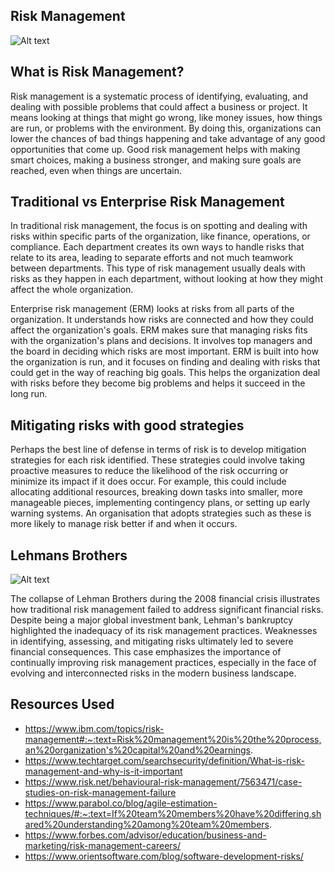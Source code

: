 ## Risk Management

![Alt text](https://focus.namirial.global/wp-content/uploads/sites/4/2023/02/RISK-MANAGEMENT.jpg "Teamwork Image")

## What is Risk Management?
Risk management is a systematic process of identifying, 
evaluating, and dealing with possible problems that could affect a business or project. It means looking at things that might go wrong, like money issues, how things are run, or problems with the environment. By doing this, organizations can lower the chances of bad things happening and take advantage of any good opportunities that come up. Good risk management helps with making smart choices, making a business stronger, and making sure goals are reached, even when things are uncertain.

## Traditional vs Enterprise Risk Management
In traditional risk management, the focus is on spotting and dealing with risks within specific parts of the organization, like finance, operations, or compliance. Each department creates its own ways to handle risks that relate to its area, leading to separate efforts and not much teamwork between departments. This type of risk management usually deals with risks as they happen in each department, without looking at how they might affect the whole organization.

Enterprise risk management (ERM) looks at risks from all parts of the organization. It understands how risks are connected and how they could affect the organization's goals. ERM makes sure that managing risks fits with the organization's plans and decisions. It involves top managers and the board in deciding which risks are most important. ERM is built into how the organization is run, and it focuses on finding and dealing with risks that could get in the way of reaching big goals. This helps the organization deal with risks before they become big problems and helps it succeed in the long run.

## Mitigating risks with good strategies
Perhaps the best line of defense in terms of risk is to develop mitigation strategies for each risk identified. These strategies could involve taking proactive measures to reduce the likelihood of the risk occurring or minimize its impact if it does occur. For example, this could include allocating additional resources, breaking down tasks into smaller, more manageable pieces, implementing contingency plans, or setting up early warning systems. An organisation that adopts strategies such as these is more likely to manage risk better if and when it occurs.

## Lehmans Brothers

![Alt text](https://www.marketplace.org/wp-content/uploads/2018/09/GettyImages-104396071.jpg?w=720 "Lehmann Brothers collapse")

The collapse of Lehman Brothers during the 2008 financial crisis illustrates how traditional risk management failed to address significant financial risks. Despite being a major global investment bank, Lehman's bankruptcy highlighted the inadequacy of its risk management practices. Weaknesses in identifying, assessing, and mitigating risks ultimately led to severe financial consequences. This case emphasizes the importance of continually improving risk management practices, especially in the face of evolving and interconnected risks in the modern business landscape.

## Resources Used

- https://www.ibm.com/topics/risk-management#:~:text=Risk%20management%20is%20the%20process,an%20organization's%20capital%20and%20earnings.
- https://www.techtarget.com/searchsecurity/definition/What-is-risk-management-and-why-is-it-important
- https://www.risk.net/behavioural-risk-management/7563471/case-studies-on-risk-management-failure
- https://www.parabol.co/blog/agile-estimation-techniques/#:~:text=If%20team%20members%20have%20differing,shared%20understanding%20among%20team%20members.
- https://www.forbes.com/advisor/education/business-and-marketing/risk-management-careers/
- https://www.orientsoftware.com/blog/software-development-risks/



